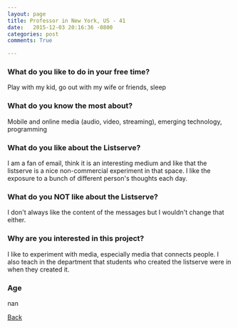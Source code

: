 ```yaml
---
layout: page
title: Professor in New York, US - 41
date:   2015-12-03 20:16:36 -0800
categories: post
comments: True

---
```


### What do you like to do in your free time?
<p>Play with my kid, go out with my wife or friends, sleep</p>

### What do you know the most about?
<p>Mobile and online media (audio, video, streaming), emerging technology, programming</p>

### What do you like about the Listserve?
<p>I am a fan of email, think it is an interesting medium and like that the listserve is a nice non-commercial experiment in that space.  I like the exposure to a bunch of different person's thoughts each day.</p>

### What do you NOT like about the Listserve?
<p>I don't always like the content of the messages but I wouldn't change that either.</p>

### Why are you interested in this project?
<p>I like to experiment with media, especially media that connects people.  I also teach in the department that students who created the listserve were in when they created it.</p>

### Age
<p>nan</p>

[Back][1]

[1]: /home/responders/all